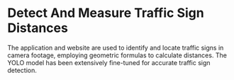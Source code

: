 # Detect And Measure Traffic Sign Distances

The application and website are used to identify and locate traffic signs in camera footage, employing geometric formulas to calculate distances. The YOLO model has been extensively fine-tuned for accurate traffic sign detection.
